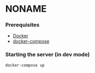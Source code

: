 # NONAME

### Prerequisites
* [Docker](https://docs.docker.com/engine/install/)
* [docker-compose](https://docs.docker.com/compose/install/)

### Starting the server (in dev mode)
```bash
docker-compose up
```
